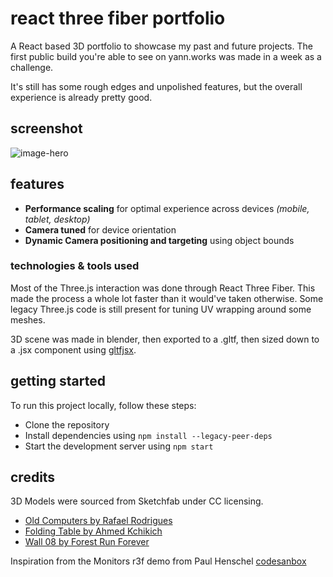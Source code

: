 # react three fiber portfolio

A React based 3D portfolio to showcase my past and future projects. The first public build you're able to see on yann.works was made in a week as a challenge. 

It's still has some rough edges and unpolished features, but the overall experience is already pretty good.

## screenshot

![image-hero](./public/image-hero.png)

## features

 - **Performance scaling** for optimal experience across devices *(mobile, tablet, desktop)*
 - **Camera tuned** for device orientation
 - **Dynamic Camera positioning and targeting** using object bounds

### technologies & tools used

Most of the Three.js interaction was done through React Three Fiber. This made the process a whole lot faster than it would've taken otherwise. Some legacy Three.js code is still present for tuning UV wrapping around some meshes.

3D scene was made in blender, then exported to a .gltf, then sized down to a .jsx component using [gltfjsx](https://github.com/pmndrs/gltfjsx).

## getting started

To run this project locally, follow these steps:

 - Clone the repository
 - Install dependencies using `npm install --legacy-peer-deps`
 - Start the development server using `npm start`

## credits

3D Models were sourced from Sketchfab under CC licensing.

- [Old Computers by Rafael Rodrigues](https://sketchfab.com/3d-models/old-computers-7bb6e720499a467b8e0427451d180063)
- [Folding Table by Ahmed Kchikich](https://sketchfab.com/3d-models/folding-table-dba1b4270fee431290c464742f5fd4f5)
- [Wall 08 by Forest Run Forever](https://sketchfab.com/3d-models/wall-08-cd8d4cb8c1044b2eab9bbd7e7b77b257)


Inspiration from the Monitors r3f demo from Paul Henschel [codesanbox](https://codesandbox.io/u/drcmda)